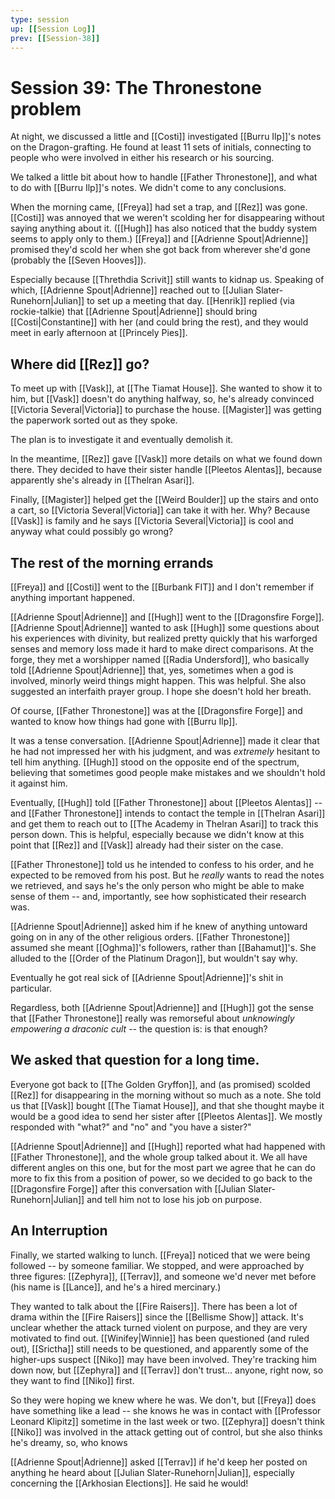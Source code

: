 ```yaml
---
type: session
up: [[Session Log]]
prev: [[Session-38]]
---
```


# Session 39: The Thronestone problem

At night, we discussed a little and [[Costi]] investigated [[Burru Ilp]]'s notes on the Dragon-grafting. He found at least 11 sets of initials, connecting to people who were involved in either his research or his sourcing.

We talked a little bit about how to handle [[Father Thronestone]], and what to do with [[Burru Ilp]]'s notes. We didn't come to any conclusions.

When the morning came, [[Freya]] had set a trap, and [[Rez]] was gone. [[Costi]] was annoyed that we weren't scolding her for disappearing without saying anything about it. ([[Hugh]] has also noticed that the buddy system seems to apply only to them.) [[Freya]] and [[Adrienne Spout|Adrienne]] promised they'd scold her when she got back from wherever she'd gone (probably the [[Seven Hooves]]).

Especially because [[Threthdia Scrivit]] still wants to kidnap us. Speaking of which, [[Adrienne Spout|Adrienne]] reached out to [[Julian Slater-Runehorn|Julian]] to set up a meeting that day. [[Henrik]] replied (via rockie-talkie) that [[Adrienne Spout|Adrienne]] should bring [[Costi|Constantine]] with her (and could bring the rest), and they would meet in early afternoon at [[Princely Pies]]. 

## Where did [[Rez]] go? 
To meet up with [[Vask]], at [[The Tiamat House]]. She wanted to show it to him, but [[Vask]] doesn't do anything halfway, so, he's already convinced [[Victoria Several|Victoria]] to purchase the house. [[Magister]] was getting the paperwork sorted out as they spoke. 

The plan is to investigate it and eventually demolish it.

In the meantime, [[Rez]] gave [[Vask]] more details on what we found down there. They decided to have their sister handle [[Pleetos Alentas]], because apparently she's already in [[Thelran Asari]]. 

Finally, [[Magister]] helped get the [[Weird Boulder]] up the stairs and onto a cart, so [[Victoria Several|Victoria]] can take it with her. Why? Because [[Vask]] is family and he says [[Victoria Several|Victoria]] is cool and anyway what could possibly go wrong? 

## The rest of the morning errands
[[Freya]] and [[Costi]] went to the [[Burbank FIT]] and I don't remember if anything important happened.

[[Adrienne Spout|Adrienne]] and [[Hugh]] went to the [[Dragonsfire Forge]]. [[Adrienne Spout|Adrienne]] wanted to ask [[Hugh]] some questions about his experiences with divinity, but realized pretty quickly that his warforged senses and memory loss made it hard to make direct comparisons. At the forge, they met a worshipper named [[Radia Undersford]], who basically told [[Adrienne Spout|Adrienne]] that, yes, sometimes when a god is involved, minorly weird things might happen. This was helpful. She also suggested an interfaith prayer group. I hope she doesn't hold her breath.

Of course, [[Father Thronestone]] was at the [[Dragonsfire Forge]] and wanted to know how things had gone with [[Burru Ilp]]. 

It was a tense conversation. [[Adrienne Spout|Adrienne]] made it clear that he had not impressed her with his judgment, and was *extremely* hesitant to tell him anything. [[Hugh]] stood on the opposite end of the spectrum, believing that sometimes good people make mistakes and we shouldn't hold it against him. 

Eventually, [[Hugh]] told [[Father Thronestone]] about [[Pleetos Alentas]] -- and [[Father Thronestone]] intends to contact the temple in [[Thelran Asari]] and get them to reach out to [[The Academy in Thelran Asari]] to track this person down. This is helpful, especially because we didn't know at this point that [[Rez]] and [[Vask]] already had their sister on the case.

[[Father Thronestone]] told us he intended to confess to his order, and he expected to be removed from his post. But he *really* wants to read the notes we retrieved, and says he's the only person who might be able to make sense of them -- and, importantly, see how sophisticated their research was. 

[[Adrienne Spout|Adrienne]] asked him if he knew of anything untoward going on in any of the other religious orders. [[Father Thronestone]] assumed she meant [[Oghma]]'s followers, rather than [[Bahamut]]'s. She alluded to the [[Order of the Platinum Dragon]], but wouldn't say why.

Eventually he got real sick of [[Adrienne Spout|Adrienne]]'s shit in particular.

Regardless, both [[Adrienne Spout|Adrienne]] and [[Hugh]] got the sense that [[Father Thronestone]] really was remorseful about *unknowingly empowering a draconic cult* -- the question is: is that enough? 

## We asked that question for a long time.
Everyone got back to [[The Golden Gryffon]], and (as promised) scolded [[Rez]] for disappearing in the morning without so much as a note. She told us that [[Vask]] bought [[The Tiamat House]], and that she thought maybe it would be a good idea to send her sister after [[Pleetos Alentas]]. We mostly responded with "what?" and "no" and "you have a sister?"

[[Adrienne Spout|Adrienne]] and [[Hugh]] reported what had happened with [[Father Thronestone]], and the whole group talked about it. We all have different angles on this one, but for the most part we agree that he can do more to fix this from a position of power, so we decided to go back to the [[Dragonsfire Forge]] after this conversation with [[Julian Slater-Runehorn|Julian]] and tell him not to lose his job on purpose.

## An Interruption
Finally, we started walking to lunch. [[Freya]] noticed that we were being followed -- by someone familiar. We stopped, and were approached by three figures: [[Zephyra]], [[Terrav]], and someone we'd never met before (his name is [[Lance]], and he's a hired mercinary.)

They wanted to talk about the [[Fire Raisers]]. There has been a lot of drama within the [[Fire Raisers]] since the [[Bellisme Show]] attack. It's unclear whether the attack turned violent on purpose, and they are very motivated to find out. [[Winifey|Winnie]] has been questioned (and ruled out), [[Srictha]] still needs to be questioned, and apparently some of the higher-ups suspect [[Niko]] may have been involved. They're tracking him down now, but [[Zephyra]] and [[Terrav]] don't trust... anyone, right now, so they want to find [[Niko]] first. 

So they were hoping we knew where he was. We don't, but [[Freya]] does have something like a lead -- she knows he was in contact with [[Professor Leonard Klipitz]] sometime in the last week or two. [[Zephyra]] doesn't think [[Niko]] was involved in the attack getting out of control, but she also thinks he's dreamy, so, who knows

[[Adrienne Spout|Adrienne]] asked [[Terrav]] if he'd keep her posted on anything he heard about [[Julian Slater-Runehorn|Julian]], especially concerning the [[Arkhosian Elections]]. He said he would!

